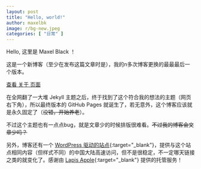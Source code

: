 ```yaml
---
layout: post
title: "Hello, world!"
author: maxelbk
image: r/bg-new.jpeg
categories: [ "日常" ]
---
```


Hello, 这里是 Maxel Black ！

这是一个新博客（至少在发布这篇文章时是），我的n多次博客更换的最最最后一个版本。<!--MORE-->

[查看 关于 页面](/about)

在全网翻了一大堆 Jekyll 主题之后，终于找到了这个符合我的想法的主题（网页右下角），所以最终版本的 GitHub Pages 就诞生了，若无意外，这个博客应该就是永久固定了（~~没错，开始养老~~）。

不过这个主题也有一点点bug，就是文章少的时候排版很难看。~~不过我的博客会文章少吗？~~

另外，博客还有一个 [WordPress 驱动的站点](https://maxelblack.dp7.link){:target="_blank"}，提供与这个站点相同内容（但样式不同）的中国大陆高速访问，但不是很稳定，不一定哪天链接之类的就变化了。感谢由 [Lapis Apple](https://www.laple.top){:target="_blank"} 提供的托管服务！
